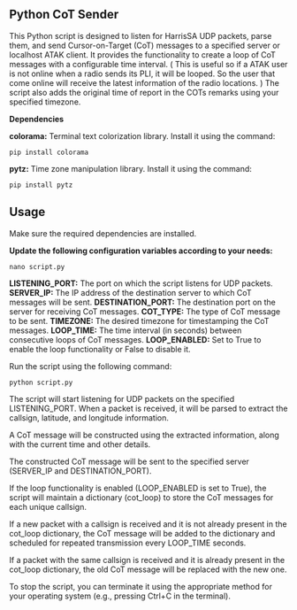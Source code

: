 

## Python CoT Sender

This Python script is designed to listen for HarrisSA UDP packets, parse them, and send Cursor-on-Target (CoT) messages to a specified server or localhost ATAK client. It provides the functionality to create a loop of CoT messages with a configurable time interval. ( This is useful so if a ATAK user is not online when a radio sends its PLI, it will be looped. So the user that come online will receive the latest information of the radio locations. ) The script also adds the original time of report in the COTs remarks using your specified timezone.

**Dependencies**

**colorama:** Terminal text colorization library. Install it using the command: 

    pip install colorama

**pytz:** Time zone manipulation library. Install it using the command: 

    pip install pytz

## Usage

Make sure the required dependencies are installed.

**Update the following configuration variables according to your needs:**

    nano script.py

**LISTENING_PORT:** The port on which the script listens for UDP packets.
**SERVER_IP:** The IP address of the destination server to which CoT messages will be sent.
**DESTINATION_PORT:** The destination port on the server for receiving CoT messages.
**COT_TYPE:** The type of CoT message to be sent.
**TIMEZONE:** The desired timezone for timestamping the CoT messages.
**LOOP_TIME:** The time interval (in seconds) between consecutive loops of CoT messages.
**LOOP_ENABLED:** Set to True to enable the loop functionality or False to disable it.

Run the script using the following command: 

    python script.py

The script will start listening for UDP packets on the specified LISTENING_PORT. When a packet is received, it will be parsed to extract the callsign, latitude, and longitude information.

A CoT message will be constructed using the extracted information, along with the current time and other details.

The constructed CoT message will be sent to the specified server (SERVER_IP and DESTINATION_PORT).

If the loop functionality is enabled (LOOP_ENABLED is set to True), the script will maintain a dictionary (cot_loop) to store the CoT messages for each unique callsign.

If a new packet with a callsign is received and it is not already present in the cot_loop dictionary, the CoT message will be added to the dictionary and scheduled for repeated transmission every LOOP_TIME seconds.

If a packet with the same callsign is received and it is already present in the cot_loop dictionary, the old CoT message will be replaced with the new one.

To stop the script, you can terminate it using the appropriate method for your operating system (e.g., pressing Ctrl+C in the terminal).
